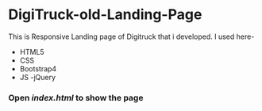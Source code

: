 # DigiTruck-old-Landing-Page
This is Responsive Landing page of Digitruck that i developed. I used here-
- HTML5
- CSS
- Bootstrap4
- JS
-jQuery

### Open ***index.html*** to show the page
